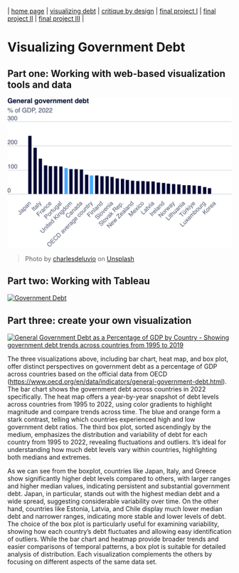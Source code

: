 | [home page](https://bingjie6.github.io/tswd-portfolio/) | [visualizing debt](visualizing-government-debt) | [critique by design](critique-by-design) | [final project I](final-project-part-one) | [final project II](final-project-part-two) | [final project III](final-project-part-three) |

# Visualizing Government Debt

## Part one: Working with web-based visualization tools and data
![funny dog picture](general-government-debt.png)
> Photo by <a href="https://unsplash.com/pt-br/@charlesdeluvio?utm_source=unsplash&utm_medium=referral&utm_content=creditCopyText">charlesdeluvio</a> on <a href="https://unsplash.com/photos/K4mSJ7kc0As?utm_source=unsplash&utm_medium=referral&utm_content=creditCopyText">Unsplash</a>


## Part two: Working with Tableau
<div class='tableauPlaceholder' id='viz1725741054422' style='position: relative'>
    <noscript>
        <a href='#'>
            <img alt='Government Debt' src='https://public.tableau.com/static/images/go/govtdebt/GovernmentDebt/1_rss.png' style='border: none' />
        </a>
    </noscript>
    <object class='tableauViz' style='display:none;'>
        <param name='host_url' value='https%3A%2F%2Fpublic.tableau.com%2F' />
        <param name='embed_code_version' value='3' />
        <param name='site_root' value='' />
        <param name='name' value='govtdebt/GovernmentDebt' />
        <param name='tabs' value='no' />
        <param name='toolbar' value='yes' />
        <param name='static_image' value='https://public.tableau.com/static/images/go/govtdebt/GovernmentDebt/1.png' />
        <param name='animate_transition' value='yes' />
        <param name='display_static_image' value='yes' />
        <param name='display_spinner' value='yes' />
        <param name='display_overlay' value='yes' />
        <param name='display_count' value='yes' />
        <param name='language' value='en-US' />
        <param name='filter' value='publish=yes' />
    </object>
</div>

<script type='text/javascript'>
    var divElement = document.getElementById('viz1725741054422');
    var vizElement = divElement.getElementsByTagName('object')[0];
    vizElement.style.width = '100%';
    vizElement.style.height = (divElement.offsetWidth * 0.75) + 'px';
    var scriptElement = document.createElement('script');
    scriptElement.src = 'https://public.tableau.com/javascripts/api/viz_v1.js';
    vizElement.parentNode.insertBefore(scriptElement, vizElement);
</script>

## Part three: create your own visualization

<div class='tableauPlaceholder' id='viz1725751257642' style='position: relative'>
    <noscript>
        <a href='#'>
            <img alt='General Government Debt as a Percentage of GDP by Country - Showing government debt trends across countries from 1995 to 2019' 
                 src='https://public.tableau.com/static/images/go/govtdebt2/GovernmentDebt2/1_rss.png' 
                 style='border: none' />
        </a>
    </noscript>
    <object class='tableauViz' style='display:none;'>
        <param name='host_url' value='https%3A%2F%2Fpublic.tableau.com%2F' />
        <param name='embed_code_version' value='3' />
        <param name='site_root' value='' />
        <param name='name' value='govtdebt2/GovernmentDebt2' />
        <param name='tabs' value='no' />
        <param name='toolbar' value='yes' />
        <param name='static_image' value='https://public.tableau.com/static/images/go/govtdebt2/GovernmentDebt2/1.png' />
        <param name='animate_transition' value='yes' />
        <param name='display_static_image' value='yes' />
        <param name='display_spinner' value='yes' />
        <param name='display_overlay' value='yes' />
        <param name='display_count' value='yes' />
        <param name='language' value='en-US' />
        <param name='filter' value='publish=yes' />
    </object>
</div>

<script type='text/javascript'>
    var divElement = document.getElementById('viz1725751257642');
    var vizElement = divElement.getElementsByTagName('object')[0];
    vizElement.style.width = '100%';
    vizElement.style.height = (divElement.offsetWidth * 0.75) + 'px';
    
    var scriptElement = document.createElement('script');
    scriptElement.src = 'https://public.tableau.com/javascripts/api/viz_v1.js';
    vizElement.parentNode.insertBefore(scriptElement, vizElement);
</script>



The three visualizations above, including bar chart, heat map, and box plot, offer distinct perspectives on government debt as a percentage of GDP across countries based on the official data from OECD (https://www.oecd.org/en/data/indicators/general-government-debt.html). The bar chart shows the government debt across countries in 2022 specifically. The heat map offers a year-by-year snapshot of debt levels across countries from 1995 to 2022, using color gradients to highlight magnitude and compare trends across time. The blue and orange form a stark contrast, telling which countries experienced high and low government debt ratios. The third box plot, sorted ascendingly by the medium, emphasizes the distribution and variability of debt for each country from 1995 to 2022, revealing fluctuations and outliers. It’s ideal for understanding how much debt levels vary within countries, highlighting both medians and extremes. 

As we can see from the boxplot, countries like Japan, Italy, and Greece show significantly higher debt levels compared to others, with larger ranges and higher median values, indicating persistent and substantial government debt. Japan, in particular, stands out with the highest median debt and a wide spread, suggesting considerable variability over time. On the other hand, countries like Estonia, Latvia, and Chile display much lower median debt and narrower ranges, indicating more stable and lower levels of debt. The choice of the box plot is particularly useful for examining variability, showing how each country’s debt fluctuates and allowing easy identification of outliers. While the bar chart and heatmap provide broader trends and easier comparisons of temporal patterns, a box plot is suitable for detailed analysis of distribution. Each visualization complements the others by focusing on different aspects of the same data set.
